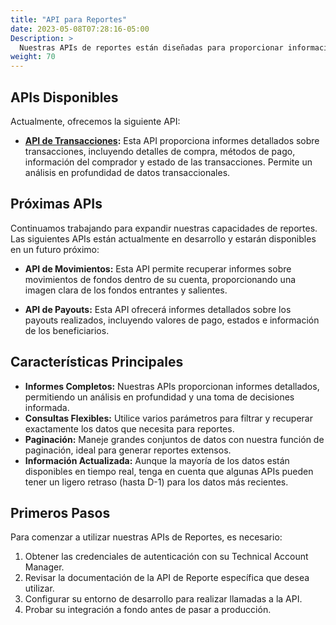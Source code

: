 ```yaml
---
title: "API para Reportes"
date: 2023-05-08T07:28:16-05:00
Description: >
  Nuestras APIs de reportes están diseñadas para proporcionar información completa y detallada de transacciones, movimientos y pagos. Estas APIs le permiten recuperar datos para análisis, conciliación y reportes.
weight: 70
---
```


## APIs Disponibles

Actualmente, ofrecemos la siguiente API:

- **[API de Transacciones](/es/docs/reporting/transactions-report.html):** Esta API proporciona informes detallados sobre transacciones, incluyendo detalles de compra, métodos de pago, información del comprador y estado de las transacciones. Permite un análisis en profundidad de datos transaccionales.

## Próximas APIs

Continuamos trabajando para expandir nuestras capacidades de reportes. Las siguientes APIs están actualmente en desarrollo y estarán disponibles en un futuro próximo:

- **API de Movimientos:** Esta API permite recuperar informes sobre movimientos de fondos dentro de su cuenta, proporcionando una imagen clara de los fondos entrantes y salientes.

- **API de Payouts:** Esta API ofrecerá informes detallados sobre los payouts realizados, incluyendo valores de pago, estados e información de los beneficiarios.

## Características Principales

- **Informes Completos:** Nuestras APIs proporcionan informes detallados, permitiendo un análisis en profundidad y una toma de decisiones informada.
- **Consultas Flexibles:** Utilice varios parámetros para filtrar y recuperar exactamente los datos que necesita para reportes.
- **Paginación:** Maneje grandes conjuntos de datos con nuestra función de paginación, ideal para generar reportes extensos.
- **Información Actualizada:** Aunque la mayoría de los datos están disponibles en tiempo real, tenga en cuenta que algunas APIs pueden tener un ligero retraso (hasta D-1) para los datos más recientes.

## Primeros Pasos
Para comenzar a utilizar nuestras APIs de Reportes, es necesario:

1. Obtener las credenciales de autenticación con su Technical Account Manager. 
2. Revisar la documentación de la API de Reporte específica que desea utilizar.
3. Configurar su entorno de desarrollo para realizar llamadas a la API.
4. Probar su integración a fondo antes de pasar a producción.